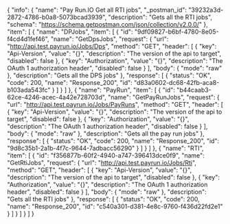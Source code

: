{
  "info": {
    "name": "Pay Run.IO Get all RTI jobs",
    "_postman_id": "39232a3d-2872-4786-b0a8-5073bcad3939",
    "description": "Gets all the RTI jobs",
    "schema": "https://schema.getpostman.com/json/collection/v2.0.0/"
  },
  "item": [
    {
      "name": "DPJobs",
      "item": [
        {
          "id": "9df09827-b6bf-4780-8e05-f4cd4d1fef46",
          "name": "GetDpsJobs",
          "request": {
            "url": "http://api.test.payrun.io/Jobs/Dps",
            "method": "GET",
            "header": [
              {
                "key": "Api-Version",
                "value": "{}",
                "description": "The version of the api to target",
                "disabled": false
              },
              {
                "key": "Authorization",
                "value": "{}",
                "description": "The OAuth 1 authorization header",
                "disabled": false
              }
            ],
            "body": {
              "mode": "raw"
            },
            "description": "Gets all the DPS jobs"
          },
          "response": [
            {
              "status": "OK",
              "code": 200,
              "name": "Response_200",
              "id": "d83a0602-dc68-42fb-aca8-b103ada543fc"
            }
          ]
        }
      ]
    },
    {
      "name": "PayRun",
      "item": [
        {
          "id": "b44caab3-62ce-4246-acec-4a42e728703d",
          "name": "GetPayRunJobs",
          "request": {
            "url": "http://api.test.payrun.io/Jobs/PayRuns",
            "method": "GET",
            "header": [
              {
                "key": "Api-Version",
                "value": "{}",
                "description": "The version of the api to target",
                "disabled": false
              },
              {
                "key": "Authorization",
                "value": "{}",
                "description": "The OAuth 1 authorization header",
                "disabled": false
              }
            ],
            "body": {
              "mode": "raw"
            },
            "description": "Gets all the pay run jobs"
          },
          "response": [
            {
              "status": "OK",
              "code": 200,
              "name": "Response_200",
              "id": "9d8c35b1-2a1b-4f7c-9644-7adbacc56290"
            }
          ]
        }
      ]
    },
    {
      "name": "RTI",
      "item": [
        {
          "id": "f356877b-60f2-4940-a747-396413dce0f9",
          "name": "GetRtiJobs",
          "request": {
            "url": "http://api.test.payrun.io/Jobs/Rti",
            "method": "GET",
            "header": [
              {
                "key": "Api-Version",
                "value": "{}",
                "description": "The version of the api to target",
                "disabled": false
              },
              {
                "key": "Authorization",
                "value": "{}",
                "description": "The OAuth 1 authorization header",
                "disabled": false
              }
            ],
            "body": {
              "mode": "raw"
            },
            "description": "Gets all the RTI jobs"
          },
          "response": [
            {
              "status": "OK",
              "code": 200,
              "name": "Response_200",
              "id": "c540a301-d381-4e8c-9760-f436d22fd2e1"
            }
          ]
        }
      ]
    }
  ]
}